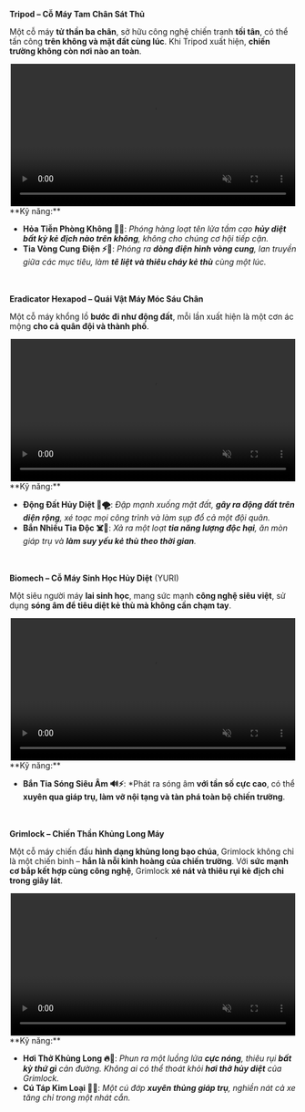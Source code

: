 **Tripod – Cỗ Máy Tam Chân Sát Thủ**

Một cỗ máy **tử thần ba chân**, sở hữu công nghệ chiến tranh **tối tân**, có thể tấn công **trên không và mặt đất cùng lúc**. Khi Tripod xuất hiện, **chiến trường không còn nơi nào an toàn**.
<div style="text-align: center;">
  <video autoplay loop muted playsinline style="max-width: 100%; width: 500px;">
    <source src="/videos/tripod.mp4" type="video/mp4">
    Your browser does not support the video tag.
  </video>
</div>
**Kỹ năng:**

- **Hỏa Tiễn Phòng Không 🚀🎯**: *Phóng hàng loạt tên lửa tầm cao **hủy diệt bất kỳ kẻ địch nào trên không**, không cho chúng cơ hội tiếp cận.*
- **Tia Vòng Cung Điện ⚡🔄**: *Phóng ra **dòng điện hình vòng cung**, lan truyền giữa các mục tiêu, làm **tê liệt và thiêu cháy kẻ thù** cùng một lúc.*
  <br><br><br>  <!-- Thêm khoảng trống -->
  
**Eradicator Hexapod – Quái Vật Máy Móc Sáu Chân**

Một cỗ máy khổng lồ **bước đi như động đất**, mỗi lần xuất hiện là một cơn ác mộng **cho cả quân đội và thành phố**.
<div style="text-align: center;">
  <video autoplay loop muted playsinline style="max-width: 100%; width: 500px;">
    <source src="/videos/hexapod.mp4" type="video/mp4">
    Your browser does not support the video tag.
  </video>
</div>
**Kỹ năng:**

- **Động Đất Hủy Diệt 🌋🌪️**: *Đập mạnh xuống mặt đất, **gây ra động đất trên diện rộng**, xé toạc mọi công trình và làm sụp đổ cả một đội quân.*
- **Bắn Nhiều Tia Độc ☠️🔫**: *Xả ra một loạt **tia năng lượng độc hại**, ăn mòn giáp trụ và **làm suy yếu kẻ thù theo thời gian**.*
  <br><br><br>  <!-- Thêm khoảng trống -->
  
**Biomech – Cỗ Máy Sinh Học Hủy Diệt** (YURI)

Một siêu người máy **lai sinh học**, mang sức mạnh **công nghệ siêu việt**, sử dụng **sóng âm để tiêu diệt kẻ thù mà không cần chạm tay**.
<div style="text-align: center;">
  <video autoplay loop muted playsinline style="max-width: 100%; width: 500px;">
    <source src="/videos/biomech.mp4" type="video/mp4">
    Your browser does not support the video tag.
  </video>
</div>
**Kỹ năng:**

- **Bắn Tia Sóng Siêu Âm 🔊⚡**: *Phát ra sóng âm **với tần số cực cao**, có thể **xuyên qua giáp trụ, làm vỡ nội tạng và tàn phá toàn bộ chiến trường**.
  <br><br><br>  <!-- Thêm khoảng trống -->
  
**Grimlock – Chiến Thần Khủng Long Máy**

Một cỗ máy chiến đấu **hình dạng khủng long bạo chúa**, Grimlock không chỉ là một chiến binh – **hắn là nỗi kinh hoàng của chiến trường**. Với **sức mạnh cơ bắp kết hợp cùng công nghệ**, Grimlock **xé nát và thiêu rụi kẻ địch chỉ trong giây lát**.
<div style="text-align: center;">
  <video autoplay loop muted playsinline style="max-width: 100%; width: 500px;">
    <source src="/videos/grimlock.mp4" type="video/mp4">
    Your browser does not support the video tag.
  </video>
</div>
**Kỹ năng:**

- **Hơi Thở Khủng Long 🔥🐲**: *Phun ra một luồng lửa **cực nóng**, thiêu rụi **bất kỳ thứ gì** cản đường. Không ai có thể thoát khỏi **hơi thở hủy diệt** của Grimlock.*
- **Cú Táp Kim Loại 🦖💀**: *Một cú đớp **xuyên thủng giáp trụ**, nghiền nát cả xe tăng chỉ trong một nhát cắn.*
  
